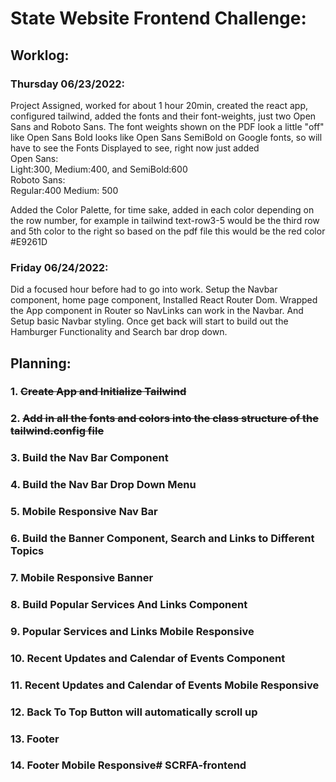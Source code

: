 # State Website Frontend Challenge:

## Worklog: 
### Thursday 06/23/2022:
Project Assigned, worked for about 1 hour 20min, created the react app, configured tailwind, added the fonts and their font-weights, just two Open Sans and Roboto Sans. The font weights shown on the PDF look a little "off" like Open Sans Bold looks like Open Sans SemiBold on Google fonts, so will have to see the Fonts Displayed to see, right now just added <br />
Open Sans:<br /> 
Light:300, Medium:400, and SemiBold:600<br />
Roboto Sans:<br />
Regular:400
Medium: 500<br />

 Added the Color Palette, for time sake, added in each color depending on the row number, for example in tailwind text-row3-5 would be the third row and 5th color to the right so based on the pdf file this would be the red color #E9261D

 ### Friday 06/24/2022:
 Did a focused hour before had to go into work. Setup the Navbar component, home page component, Installed React Router Dom. Wrapped the App component in Router so NavLinks can work in the Navbar. And Setup basic Navbar styling. Once get back will start to build out the Hamburger Functionality and Search bar drop down. 


## Planning:
### 1. ~~Create App and Initialize Tailwind~~
### 2. ~~Add in all the fonts and colors into the class structure of the tailwind.config file~~
### 3. Build the Nav Bar Component
### 4. Build the Nav Bar Drop Down Menu
### 5. Mobile Responsive Nav Bar
### 6. Build the Banner Component, Search and Links to Different Topics
### 7. Mobile Responsive Banner
### 8. Build Popular Services And Links Component
### 9. Popular Services and Links Mobile Responsive
### 10. Recent Updates and Calendar of Events Component
### 11. Recent Updates and Calendar of Events Mobile Responsive
### 12. Back To Top Button will automatically scroll up
### 13. Footer
### 14. Footer Mobile Responsive# SCRFA-frontend
